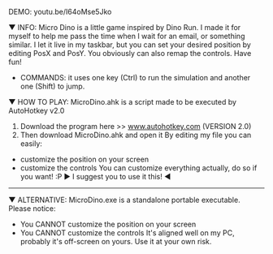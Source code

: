 DEMO: youtu.be/I64oMse5Jko

▼ INFO: Micro Dino is a little game inspired by Dino Run.
I made it for myself to help me pass the time when I wait for an email, or something similar.
I let it live in my taskbar, but you can set your desired position by editing PosX and PosY.
You obviously can also remap the controls. Have fun!
  - COMMANDS: it uses one key (Ctrl) to run the simulation and another one (Shift) to jump.


▼ HOW TO PLAY: MicroDino.ahk is a script made to be executed by AutoHotkey v2.0 
1. Download the program here >> www.autohotkey.com (VERSION 2.0)
2. Then download MicroDino.ahk and open it
  By editing my file you can easily:
  - customize the position on your screen
  - customize the controls
  You can customize everything actually, do so if you want! :P
► I suggest you to use it this! ◄

-----------------------------------------------------------------------
▼ ALTERNATIVE: MicroDino.exe is a standalone portable executable. Please notice:
 - You CANNOT customize the position on your screen
 - You CANNOT customize the controls
It's aligned well on my PC, probably it's off-screen on yours. Use it at your own risk.
